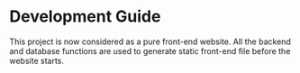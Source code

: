 # Development Guide

This project is now considered as a pure front-end website. All the backend and database functions are used to generate static front-end file before the website starts.